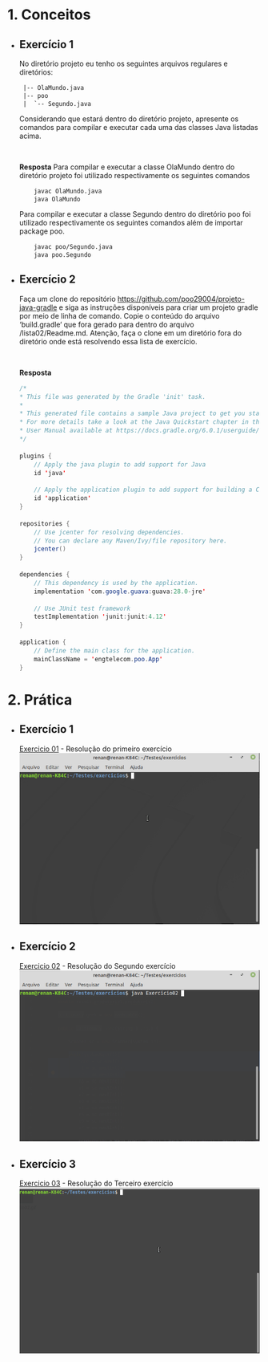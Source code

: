 # 1. Conceitos

+ ## Exercício 1
    No diretório projeto eu tenho os seguintes arquivos regulares e diretórios:
    ```shell
     |-- OlaMundo.java
     |-- poo
     |  `-- Segundo.java
    ```
    Considerando que estará dentro do diretório projeto, apresente os comandos para compilar e executar cada uma das classes Java listadas acima.

    <br>     

    __Resposta__
    Para compilar e executar a classe OlaMundo dentro do diretório projeto foi utilizado respectivamente os seguintes comandos  
    ```Shell
        javac OlaMundo.java
        java OlaMundo
    ```
    Para compilar e executar a classe Segundo dentro do diretório poo foi utilizado respectivamente os seguintes comandos além de importar package poo.    
    ```shell
        javac poo/Segundo.java
        java poo.Segundo
    ```
+ ## Exercício 2
    Faça um clone do repositório https://github.com/poo29004/projeto-java-gradle e siga as instruções disponíveis para criar um projeto gradle por meio de linha de comando. Copie o conteúdo do arquivo ‘build.gradle‘ que fora gerado para dentro do arquivo /lista02/Readme.md. Atenção, faça o clone em um diretório fora do diretório onde está resolvendo essa lista de exercício.
    
    <br>

    __Resposta__
    ```Java
    /*
    * This file was generated by the Gradle 'init' task.
    *
    * This generated file contains a sample Java project to get you started.
    * For more details take a look at the Java Quickstart chapter in the Gradle
    * User Manual available at https://docs.gradle.org/6.0.1/userguide/tutorial_java_projects.html
    */

    plugins {
        // Apply the java plugin to add support for Java
        id 'java'

        // Apply the application plugin to add support for building a CLI application.
        id 'application'
    }

    repositories {
        // Use jcenter for resolving dependencies.
        // You can declare any Maven/Ivy/file repository here.
        jcenter()
    }

    dependencies {
        // This dependency is used by the application.
        implementation 'com.google.guava:guava:28.0-jre'

        // Use JUnit test framework
        testImplementation 'junit:junit:4.12'
    }

    application {
        // Define the main class for the application.
        mainClassName = 'engtelecom.poo.App'
    }
    ```


# 2. Prática

+ ## Exercício 1
    [Exercicio 01](Exercicio01.java) - Resolução do primeiro exercício
    ![](Exercicio01.gif)
+ ## Exercício 2
    [Exercicio 02](Exercicio02.java) - Resolução do Segundo exercício
    ![](Exercicio02.gif)
+ ## Exercício 3
    [Exercicio 03](Exercicio03.java) - Resolução do Terceiro exercício
    ![](Exercicio03.gif)
